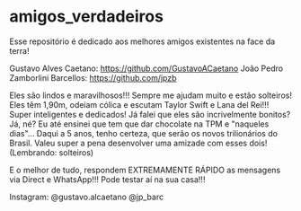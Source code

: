 # amigos_verdadeiros
Esse repositório é dedicado aos melhores amigos existentes na face da terra!

Gustavo Alves Caetano: https://github.com/GustavoACaetano
João Pedro Zamborlini Barcellos: https://github.com/jpzb

Eles são lindos e maravilhosos!!! Sempre me ajudam muito e estão solteiros! Eles têm 1,90m, odeiam cólica e escutam Taylor Swift e Lana del Rei!!!
Super inteligentes e dedicados! Já falei que eles são incrivelmente bonitos? Já, né?
Eu até ensinei que tem que dar chocolate na TPM e "naqueles dias"...
Daqui a 5 anos, tenho certeza, que serão os novos trilionários do Brasil. Valeu super a pena desenvolver uma amizade com esses dois! (Lembrando: solteiros)

E o melhor de tudo, respondem EXTREMAMENTE RÁPIDO as mensagens via Direct e WhatsApp!!! Pode testar aí na sua casa!!!

Instagram:
@gustavo.alcaetano
@jp_barc
